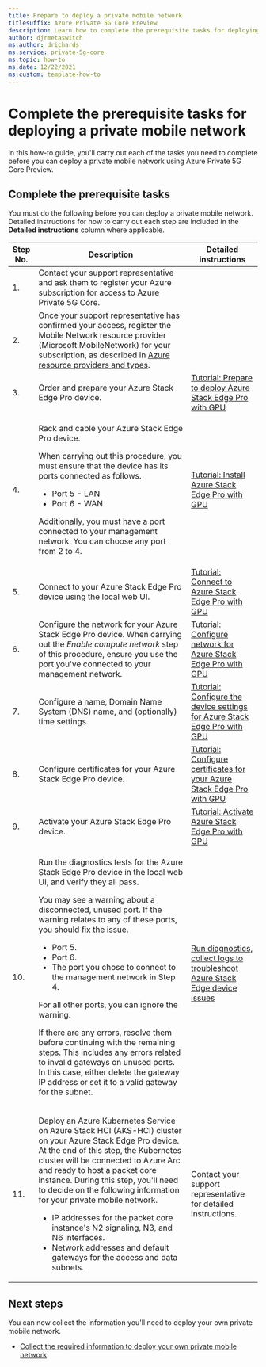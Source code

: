 ```yaml
---
title: Prepare to deploy a private mobile network
titlesuffix: Azure Private 5G Core Preview
description: Learn how to complete the prerequisite tasks for deploying a private mobile network with Azure Private 5G Core Preview. 
author: djrmetaswitch
ms.author: drichards
ms.service: private-5g-core
ms.topic: how-to 
ms.date: 12/22/2021
ms.custom: template-how-to
---
```


# Complete the prerequisite tasks for deploying a private mobile network

In this how-to guide, you'll carry out each of the tasks you need to complete before you can deploy a private mobile network using Azure Private 5G Core Preview.

## Complete the prerequisite tasks

You must do the following before you can deploy a private mobile network. Detailed instructions for how to carry out each step are included in the **Detailed instructions** column where applicable.

| Step No. | Description | Detailed instructions |
|--|--|--|
| 1. | Contact your support representative and ask them to register your Azure subscription for access to Azure Private 5G Core. |  |
| 2. | Once your support representative has confirmed your access, register the Mobile Network resource provider (Microsoft.MobileNetwork) for your subscription, as described in [Azure resource providers and types](/azure/azure-resource-manager/management/resource-providers-and-types). |  |
| 3. | Order and prepare your Azure Stack Edge Pro device. | [Tutorial: Prepare to deploy Azure Stack Edge Pro with GPU](/azure/databox-online/azure-stack-edge-gpu-deploy-prep?tabs=azure-portal) |
| 4. | <p>Rack and cable your Azure Stack Edge Pro device.</p><p>When carrying out this procedure, you must ensure that the device has its ports connected as follows.</p><ul><li>Port 5 - LAN</li><li>Port 6 - WAN</li></ul><p>Additionally, you must have a port connected to your management network. You can choose any port from 2 to 4.</p> | [Tutorial: Install Azure Stack Edge Pro with GPU](/azure/databox-online/azure-stack-edge-gpu-deploy-install) |
| 5. | Connect to your Azure Stack Edge Pro device using the local web UI. | [Tutorial: Connect to Azure Stack Edge Pro with GPU](/azure/databox-online/azure-stack-edge-gpu-deploy-connect) |
| 6. | Configure the network for your Azure Stack Edge Pro device. When carrying out the *Enable compute network* step of this procedure, ensure you use the port you've connected to your management network. | [Tutorial: Configure network for Azure Stack Edge Pro with GPU](/azure/databox-online/azure-stack-edge-gpu-deploy-configure-network-compute-web-proxy) |
| 7. | Configure a name, Domain Name System (DNS) name, and (optionally) time settings. | [Tutorial: Configure the device settings for Azure Stack Edge Pro with GPU](/azure/databox-online/azure-stack-edge-gpu-deploy-set-up-device-update-time) |
| 8. | Configure certificates for your Azure Stack Edge Pro device. | [Tutorial: Configure certificates for your Azure Stack Edge Pro with GPU](/azure/databox-online/azure-stack-edge-gpu-deploy-configure-certificates) |
| 9. | Activate your Azure Stack Edge Pro device. | [Tutorial: Activate Azure Stack Edge Pro with GPU](/azure/databox-online/azure-stack-edge-gpu-deploy-activate) |
| 10. | <p>Run the diagnostics tests for the Azure Stack Edge Pro device in the local web UI, and verify they all pass.</p><p>You may see a warning about a disconnected, unused port. If the warning relates to any of these ports, you should fix the issue.</p><ul><li>Port 5.</li><li>Port 6.</li><li>The port you chose to connect to the management network in Step 4.</li></ul><p>For all other ports, you can ignore the warning.</p><p>If there are any errors, resolve them before continuing with the remaining steps. This includes any errors related to invalid gateways on unused ports. In this case, either delete the gateway IP address or set it to a valid gateway for the subnet. | [Run diagnostics, collect logs to troubleshoot Azure Stack Edge device issues](/azure/databox-online/azure-stack-edge-gpu-troubleshoot)</p> |
| 11. | <p>Deploy an Azure Kubernetes Service on Azure Stack HCI (AKS-HCI) cluster on your Azure Stack Edge Pro device. At the end of this step, the Kubernetes cluster will be connected to Azure Arc and ready to host a packet core instance. During this step, you'll need to decide on the following information for your private mobile network.</p><ul><li>IP addresses for the packet core instance's N2 signaling, N3, and N6 interfaces.</li><li>Network addresses and default gateways for the access and data subnets.</li> | Contact your support representative for detailed instructions. |


## Next steps

You can now collect the information you'll need to deploy your own private mobile network.

- [Collect the required information to deploy your own private mobile network](collect-required-information-for-private-mobile-network.md)

